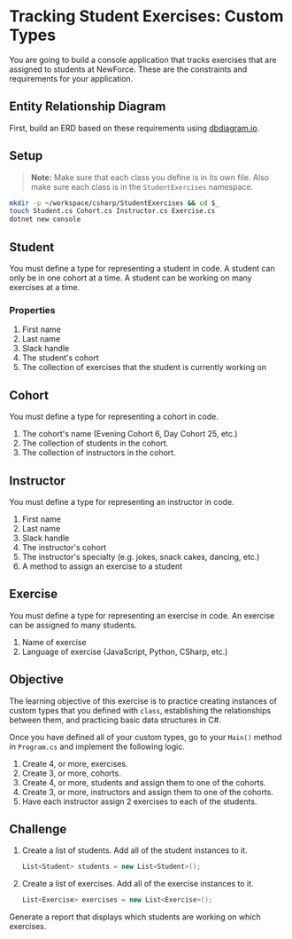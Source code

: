# Tracking Student Exercises: Custom Types

You are going to build a console application that tracks exercises that are assigned to students at NewForce. These are the constraints and requirements for your application.

## Entity Relationship Diagram

First, build an ERD based on these requirements using [dbdiagram.io](https://dbdiagram.io).

## Setup

> **Note:** Make sure that each class you define is in its own file. Also make sure each class is in the `StudentExercises` namespace.

```sh
mkdir -p ~/workspace/csharp/StudentExercises && cd $_
touch Student.cs Cohort.cs Instructor.cs Exercise.cs
dotnet new console
```


## Student

You must define a type for representing a student in code. A student can only be in one cohort at a time. A student can be working on many exercises at a time.

### Properties

1. First name
1. Last name
1. Slack handle
1. The student's cohort
1. The collection of exercises that the student is currently working on

## Cohort

You must define a type for representing a cohort in code.

1. The cohort's name (Evening Cohort 6, Day Cohort 25, etc.)
1. The collection of students in the cohort.
1. The collection of instructors in the cohort.

## Instructor

You must define a type for representing an instructor in code.

1. First name
1. Last name
1. Slack handle
1. The instructor's cohort
1. The instructor's specialty (e.g. jokes, snack cakes, dancing, etc.)
1. A method to assign an exercise to a student

## Exercise

You must define a type for representing an exercise in code. An exercise can be assigned to many students.

1. Name of exercise
1. Language of exercise (JavaScript, Python, CSharp, etc.)

## Objective

The learning objective of this exercise is to practice creating instances of custom types that you defined with `class`, establishing the relationships between them, and practicing basic data structures in C#.

Once you have defined all of your custom types, go to your `Main()` method in `Program.cs` and implement the following logic.

1. Create 4, or more, exercises.
1. Create 3, or more, cohorts.
1. Create 4, or more, students and assign them to one of the cohorts.
1. Create 3, or more, instructors and assign them to one of the cohorts.
1. Have each instructor assign 2 exercises to each of the students.

## Challenge

1. Create a list of students. Add all of the student instances to it.
    ```cs
    List<Student> students = new List<Student>();
    ```
1. Create a list of exercises. Add all of the exercise instances to it.
    ```cs
    List<Exercise> exercises = new List<Exercise>();
    ```

Generate a report that displays which students are working on which exercises.


